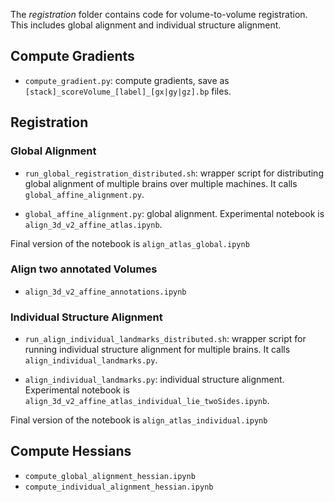 The *registration* folder contains code for volume-to-volume registration. This includes global alignment and individual structure alignment.

## Compute Gradients
- `compute_gradient.py`: compute gradients, save as `[stack]_scoreVolume_[label]_[gx|gy|gz].bp` files.

## Registration

### Global Alignment

- `run_global_registration_distributed.sh`: wrapper script for distributing global alignment of multiple brains over multiple machines. It calls `global_affine_alignment.py`.

- `global_affine_alignment.py`: global alignment. Experimental notebook is `align_3d_v2_affine_atlas.ipynb`.

Final version of the notebook is `align_atlas_global.ipynb`

### Align two annotated Volumes
- `align_3d_v2_affine_annotations.ipynb`

### Individual Structure Alignment

- `run_align_individual_landmarks_distributed.sh`: wrapper script for running individual structure alignment for multiple brains. It calls `align_individual_landmarks.py`.

- `align_individual_landmarks.py`: individual structure alignment. Experimental notebook is `align_3d_v2_affine_atlas_individual_lie_twoSides.ipynb`.

Final version of the notebook is `align_atlas_individual.ipynb`

## Compute Hessians
- `compute_global_alignment_hessian.ipynb`
- `compute_individual_alignment_hessian.ipynb`
